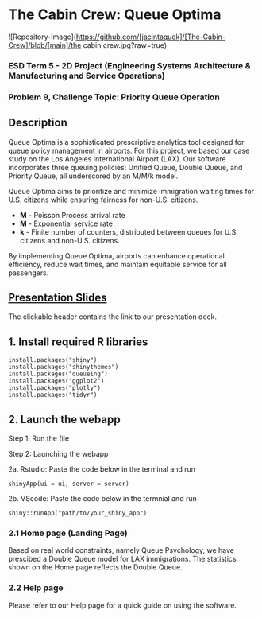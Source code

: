 # The Cabin Crew: Queue Optima

![Repository-Image](https://github.com/[jacintaquek]/[The-Cabin-Crew]/blob/[main]/the cabin crew.jpg?raw=true)

### ESD Term 5 - 2D Project (Engineering Systems Architecture & Manufacturing and Service Operations)

### Problem 9, Challenge Topic: Priority Queue Operation

## Description
Queue Optima is a sophisticated prescriptive analytics tool designed for queue policy management in airports. For this project, we based our case study on the Los Angeles International Airport (LAX). Our software incorporates three queuing policies: Unified Queue, Double Queue, and Priority Queue, all underscored by an M/M/k model.


Queue Optima aims to prioritize and minimize immigration waiting times for U.S. citizens while ensuring fairness for non-U.S. citizens.


- **M** - Poisson Process arrival rate
- **M** - Exponential service rate
- **k** - Finite number of counters, distributed between queues for U.S. citizens and non-U.S. citizens.


By implementing Queue Optima, airports can enhance operational efficiency, reduce wait times, and maintain equitable service for all passengers.

## [Presentation Slides](https://www.canva.com/design/DAGL70KG5sw/Xip9rGFI0BsoF5dIO5NMkw/view?utm_content=DAGL70KG5sw&utm_campaign=designshare&utm_medium=link&utm_source=editor)
The clickable header contains the link to our presentation deck. 

## 1. Install required R libraries
```
install.packages("shiny")
install.packages("shinythemes")
install.packages("queueing")
install.packages("ggplot2")
install.packages("plotly")
install.packages("tidyr")
```

## 2. Launch the webapp
Step 1: Run the file


Step 2: Launching the webapp


2a. Rstudio: Paste the code below in the terminal and run
```
shinyApp(ui = ui, server = server)
```


2b. VScode: Paste the code below in the termnial and run
```
shiny::runApp("path/to/your_shiny_app")
```

### 2.1 Home page (Landing Page)
Based on real world constraints, namely Queue Psychology, we have prescibed a Double Queue model for LAX immigrations. The statistics shown on the Home page reflects the Double Queue.

### 2.2 Help page
Please refer to our Help page for a quick guide on using the software.
